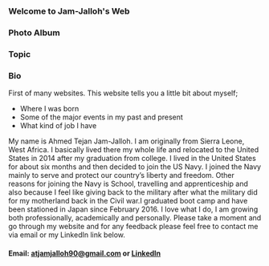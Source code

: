 ### Welcome to Jam-Jalloh's Web

### Photo Album

### Topic

### Bio

First of many websites. This website tells you a little bit about myself;
- Where I was born
- Some of the major events in my past and present
- What kind of job I have

My name is Ahmed Tejan Jam-Jalloh. I am originally from Sierra Leone, West Africa. I basically lived there my whole life and relocated to
the United States in 2014 after my graduation from college. I lived in the United States for about six months and then decided to join the
US Navy. I joined the Navy mainly to serve and protect our country’s liberty and freedom. Other reasons for joining the Navy is School, 
travelling and apprenticeship and also because I feel like giving back to the military after what the military did for my motherland back
in the Civil war.I graduated boot camp and have been stationed in Japan since February 2016. I love what I do, I am growing both
professionally, academically and personally. Please take a moment and go through my website and for any feedback please feel free to
contact me via email or my LinkedIn link below.

#### Email: atjamjalloh90@gmail.com or [LinkedIn](https://www.linkedin.com/in/ahmed-jam-jalloh-9990a4119)
